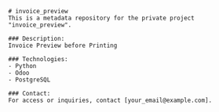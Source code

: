
    # invoice_preview
    This is a metadata repository for the private project "invoice_preview".

    ### Description:
    Invoice Preview before Printing

    ### Technologies:
    - Python
    - Odoo
    - PostgreSQL

    ### Contact:
    For access or inquiries, contact [your_email@example.com].
    